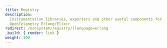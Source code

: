 ```yaml
---
title: Registry
description:
  Instrumentation libraries, exporters and other useful components for
  OpenTelemetry Erlang/Elixir
redirect: /ecosystem/registry/?language=erlang
_build: { render: link }
weight: 300
---
```

